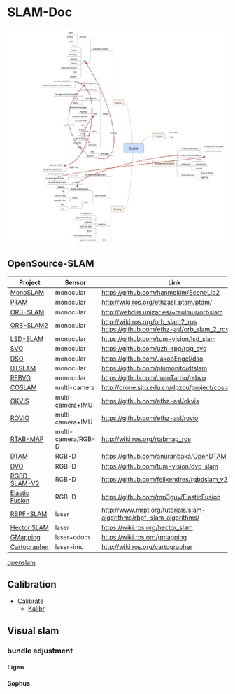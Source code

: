 # SLAM-Doc

![mindMapping.jpg](mindMapping.jpg "author: https://www.zhihu.com/people/ding-wen-dong-62/activities")

## OpenSource-SLAM

| Project | Sensor | Link |
| ------------  | -------- | --- |
| [MonoSLAM](https://github.com/hanmekim/SceneLib2) | monocular | https://github.com/hanmekim/SceneLib2 |  |
| [PTAM](https://www.robots.ox.ac.uk/~gk/PTAM) | monocular | http://wiki.ros.org/ethzasl_ptam/ptam/ |
| [ORB-SLAM](http://webdiis.unizar.es/~raulmur/orbslam) | monocular | http://webdiis.unizar.es/~raulmur/orbslam |
| [ORB-SLAM2](https://github.com/raulmur/ORB_SLAM2) | monocular | http://wiki.ros.org/orb_slam2_ros https://github.com/ethz-asl/orb_slam_2_ros |
| [LSD-SLAM](https://github.com/tum-vision/lsd_slam) | monocular | https://github.com/tum-vision/lsd_slam |
| [SVO](https://github.com/uzh-rpg/rpg_svo) | monocular | https://github.com/uzh-rpg/rpg_svo |
| [DSO](https://github.com/JakobEngel/dso) | monocular | https://github.com/JakobEngel/dso |
| [DTSLAM](https://github.com/plumonito/dtslam) | monocular | https://github.com/plumonito/dtslam |
| [REBVO](https://github.com/JuanTarrio/rebvo) | monocular | https://github.com/JuanTarrio/rebvo | 
| [COSLAM](http://drone.sjtu.edu.cn/dpzou/project/coslam.php) | multi-camera | http://drone.sjtu.edu.cn/dpzou/project/coslam.php | 
| [OKVIS](https://github.com/ethz-asl/okvis) | multi-camera+IMU | https://github.com/ethz-asl/okvis | 
| [ROVIO](https://github.com/ethz-asl/rovio) | multi-camera+IMU | https://github.com/ethz-asl/rovio | 
| [RTAB-MAP](https://github.com/introlab/rtabmap) | multi-camera/RGB-D | http://wiki.ros.org/rtabmap_ros |
| [DTAM](https://github.com/anuranbaka/OpenDTAM) | RGB-D | https://github.com/anuranbaka/OpenDTAM | 
| [DVO](https://github.com/tum-vision/dvo_slam) | RGB-D | https://github.com/tum-vision/dvo_slam |
| [RGBD-SLAM-V2](https://github.com/felixendres/rgbdslam_v2) | RGB-D | https://github.com/felixendres/rgbdslam_v2 |
| [Elastic Fusion](https://github.com/mp3guy/ElasticFusion) | RGB-D | https://github.com/mp3guy/ElasticFusion | 
| [RBPF-SLAM](http://www.mrpt.org/tutorials/slam-algorithms/rbpf-slam_algorithms/) | laser |http://www.mrpt.org/tutorials/slam-algorithms/rbpf-slam_algorithms/ |
| [Hector SLAM](https://wiki.ros.org/hector_slam) | laser | https://wiki.ros.org/hector_slam |
| [GMapping](https://wiki.ros.org/gmapping) | laser+odom | https://wiki.ros.org/gmapping |
| [Cartographer](https://github.com/googlecartographer/cartographer) | laser+imu | http://wiki.ros.org/cartographer |

[openslam](https://openslam-org.github.io/)

## Calibration

* [Calibrate](calibrate.md)
  * [Kalibr](kalibr.md)
  
## Visual slam

### bundle adjustment

#### Eigen

#### Sophus

